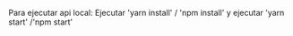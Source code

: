Para ejecutar api local:
Ejecutar 'yarn install' / 'npm install' y ejecutar 'yarn start' /'npm start'






